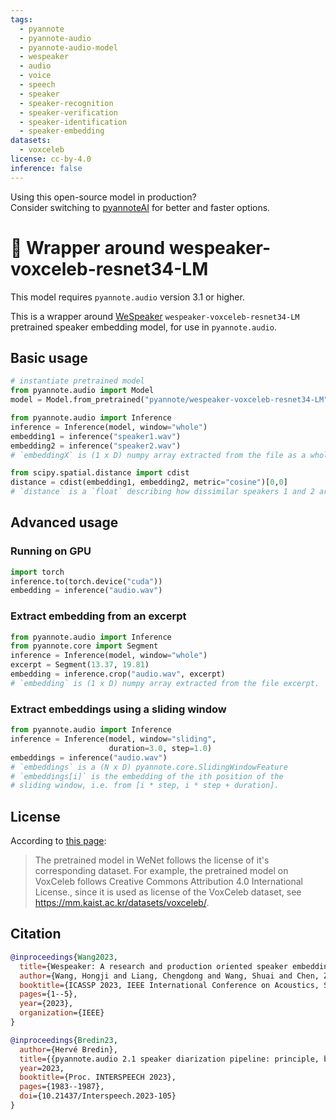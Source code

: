 ```yaml
---
tags:
  - pyannote
  - pyannote-audio
  - pyannote-audio-model
  - wespeaker
  - audio
  - voice
  - speech
  - speaker
  - speaker-recognition
  - speaker-verification
  - speaker-identification
  - speaker-embedding
datasets:
  - voxceleb
license: cc-by-4.0
inference: false
---
```


Using this open-source model in production?  
Consider switching to [pyannoteAI](https://www.pyannote.ai) for better and faster options.

# 🎹 Wrapper around wespeaker-voxceleb-resnet34-LM

This model requires `pyannote.audio` version 3.1 or higher.

This is a wrapper around [WeSpeaker](https://github.com/wenet-e2e/wespeaker) `wespeaker-voxceleb-resnet34-LM` pretrained speaker embedding model, for use in `pyannote.audio`.

## Basic usage

```python
# instantiate pretrained model
from pyannote.audio import Model
model = Model.from_pretrained("pyannote/wespeaker-voxceleb-resnet34-LM")
```

```python
from pyannote.audio import Inference
inference = Inference(model, window="whole")
embedding1 = inference("speaker1.wav")
embedding2 = inference("speaker2.wav")
# `embeddingX` is (1 x D) numpy array extracted from the file as a whole.

from scipy.spatial.distance import cdist
distance = cdist(embedding1, embedding2, metric="cosine")[0,0]
# `distance` is a `float` describing how dissimilar speakers 1 and 2 are.
```

## Advanced usage

### Running on GPU

```python
import torch
inference.to(torch.device("cuda"))
embedding = inference("audio.wav")
```

### Extract embedding from an excerpt

```python
from pyannote.audio import Inference
from pyannote.core import Segment
inference = Inference(model, window="whole")
excerpt = Segment(13.37, 19.81)
embedding = inference.crop("audio.wav", excerpt)
# `embedding` is (1 x D) numpy array extracted from the file excerpt.
```

### Extract embeddings using a sliding window

```python
from pyannote.audio import Inference
inference = Inference(model, window="sliding",
                      duration=3.0, step=1.0)
embeddings = inference("audio.wav")
# `embeddings` is a (N x D) pyannote.core.SlidingWindowFeature
# `embeddings[i]` is the embedding of the ith position of the
# sliding window, i.e. from [i * step, i * step + duration].
```

## License

According to [this page](https://github.com/wenet-e2e/wespeaker/blob/master/docs/pretrained.md):

> The pretrained model in WeNet follows the license of it's corresponding dataset. For example, the pretrained model on VoxCeleb follows Creative Commons Attribution 4.0 International License., since it is used as license of the VoxCeleb dataset, see https://mm.kaist.ac.kr/datasets/voxceleb/.

## Citation

```bibtex
@inproceedings{Wang2023,
  title={Wespeaker: A research and production oriented speaker embedding learning toolkit},
  author={Wang, Hongji and Liang, Chengdong and Wang, Shuai and Chen, Zhengyang and Zhang, Binbin and Xiang, Xu and Deng, Yanlei and Qian, Yanmin},
  booktitle={ICASSP 2023, IEEE International Conference on Acoustics, Speech and Signal Processing (ICASSP)},
  pages={1--5},
  year={2023},
  organization={IEEE}
}
```

```bibtex
@inproceedings{Bredin23,
  author={Hervé Bredin},
  title={{pyannote.audio 2.1 speaker diarization pipeline: principle, benchmark, and recipe}},
  year=2023,
  booktitle={Proc. INTERSPEECH 2023},
  pages={1983--1987},
  doi={10.21437/Interspeech.2023-105}
}
```

